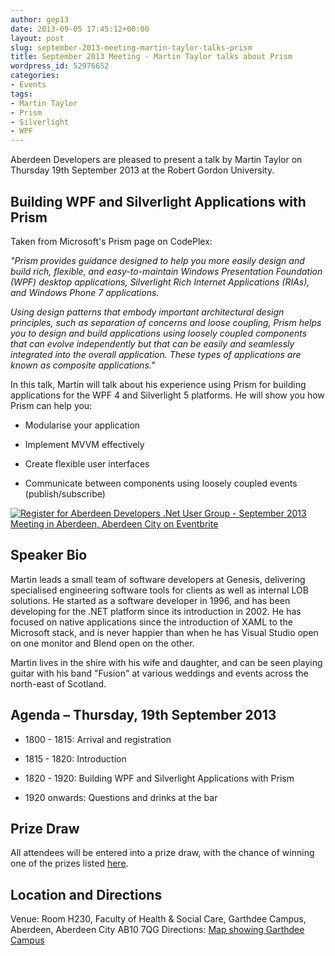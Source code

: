 ```yaml
---
author: gep13
date: 2013-09-05 17:45:12+00:00
layout: post
slug: september-2013-meeting-martin-taylor-talks-prism
title: September 2013 Meeting - Martin Taylor talks about Prism
wordpress_id: 52976652
categories:
- Events
tags:
- Martin Taylor
- Prism
- Silverlight
- WPF
---
```


Aberdeen Developers are pleased to present a talk by Martin Taylor on Thursday 19th September 2013 at the Robert Gordon University.





## Building WPF and Silverlight Applications with Prism





Taken from Microsoft's Prism page on CodePlex:





_"Prism provides guidance designed to help you more easily design and build rich, flexible, and easy-to-maintain Windows Presentation Foundation (WPF) desktop applications, Silverlight Rich Internet Applications (RIAs), and Windows Phone 7 applications._





_Using design patterns that embody important architectural design principles, such as separation of concerns and loose coupling, Prism helps you to design and build applications using loosely coupled components that can evolve independently but that can be easily and seamlessly integrated into the overall application. These types of applications are known as composite applications."_





In this talk, Martin will talk about his experience using Prism for building applications for the WPF 4 and Silverlight 5 platforms. He will show you how Prism can help you:







  * Modularise your application


  * Implement MVVM effectively


  * Create flexible user interfaces


  * Communicate between components using loosely coupled events (publish/subscribe)





[![Register for Aberdeen Developers .Net User Group - September 2013 Meeting in Aberdeen, Aberdeen City on Eventbrite](http://www.eventbrite.com/registerbutton?eid=2581657808)](http://adnuguk-sep2013.eventbrite.co.uk/?ebtv=C)





## Speaker Bio





Martin leads a small team of software developers at Genesis, delivering specialised engineering software tools for clients as well as internal LOB solutions. He started as a software developer in 1996, and has been developing for the .NET platform since its introduction in 2002. He has focused on native applications since the introduction of XAML to the Microsoft stack, and is never happier than when he has Visual Studio open on one monitor and Blend open on the other.





Martin lives in the shire with his wife and daughter, and can be seen playing guitar with his band "Fusion" at various weddings and events across the north-east of Scotland.





## Agenda – Thursday, 19th September 2013






  * 1800 - 1815: Arrival and registration


  * 1815 - 1820: Introduction


  * 1820 - 1920: Building WPF and Silverlight Applications with Prism


  * 1920 onwards: Questions and drinks at the bar




## Prize Draw


All attendees will be entered into a prize draw, with the chance of winning one of the prizes listed [here](http://www.gep13.co.uk/blog/?p=107).


## Location and Directions


Venue: Room H230, Faculty of Health & Social Care, Garthdee Campus, Aberdeen, Aberdeen City AB10 7QG
Directions: [Map showing Garthdee Campus](https://maps.google.co.uk/maps?q=Faculty+of+Health+%26+Social+Care,+Garthdee+Campus,+Aberdeen,+Aberdeen+City+AB10+7QG,+GB&hl=en&ll=57.119317,-2.136133&spn=0.004165,0.012413&sll=57.746995,-4.687341&sspn=8.392957,25.422363&hq=Faculty+of+Health+%26+Social+Care,+Garthdee+Campus,&hnear=AB10+7QG,+United+Kingdom&t=m&z=17&iwloc=A)
